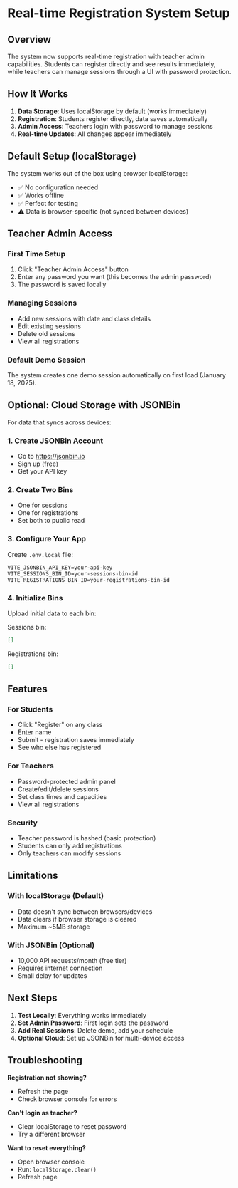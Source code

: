 # Real-time Registration System Setup

## Overview

The system now supports real-time registration with teacher admin capabilities. Students can register directly and see results immediately, while teachers can manage sessions through a UI with password protection.

## How It Works

1. **Data Storage**: Uses localStorage by default (works immediately)
2. **Registration**: Students register directly, data saves automatically
3. **Admin Access**: Teachers login with password to manage sessions
4. **Real-time Updates**: All changes appear immediately

## Default Setup (localStorage)

The system works out of the box using browser localStorage:
- ✅ No configuration needed
- ✅ Works offline
- ✅ Perfect for testing
- ⚠️ Data is browser-specific (not synced between devices)

## Teacher Admin Access

### First Time Setup
1. Click "Teacher Admin Access" button
2. Enter any password you want (this becomes the admin password)
3. The password is saved locally

### Managing Sessions
- Add new sessions with date and class details
- Edit existing sessions
- Delete old sessions
- View all registrations

### Default Demo Session
The system creates one demo session automatically on first load (January 18, 2025).

## Optional: Cloud Storage with JSONBin

For data that syncs across devices:

### 1. Create JSONBin Account
- Go to https://jsonbin.io
- Sign up (free)
- Get your API key

### 2. Create Two Bins
- One for sessions
- One for registrations
- Set both to public read

### 3. Configure Your App
Create `.env.local` file:
```
VITE_JSONBIN_API_KEY=your-api-key
VITE_SESSIONS_BIN_ID=your-sessions-bin-id
VITE_REGISTRATIONS_BIN_ID=your-registrations-bin-id
```

### 4. Initialize Bins
Upload initial data to each bin:

Sessions bin:
```json
[]
```

Registrations bin:
```json
[]
```

## Features

### For Students
- Click "Register" on any class
- Enter name
- Submit - registration saves immediately
- See who else has registered

### For Teachers
- Password-protected admin panel
- Create/edit/delete sessions
- Set class times and capacities
- View all registrations

### Security
- Teacher password is hashed (basic protection)
- Students can only add registrations
- Only teachers can modify sessions

## Limitations

### With localStorage (Default)
- Data doesn't sync between browsers/devices
- Data clears if browser storage is cleared
- Maximum ~5MB storage

### With JSONBin (Optional)
- 10,000 API requests/month (free tier)
- Requires internet connection
- Small delay for updates

## Next Steps

1. **Test Locally**: Everything works immediately
2. **Set Admin Password**: First login sets the password
3. **Add Real Sessions**: Delete demo, add your schedule
4. **Optional Cloud**: Set up JSONBin for multi-device access

## Troubleshooting

**Registration not showing?**
- Refresh the page
- Check browser console for errors

**Can't login as teacher?**
- Clear localStorage to reset password
- Try a different browser

**Want to reset everything?**
- Open browser console
- Run: `localStorage.clear()`
- Refresh page
